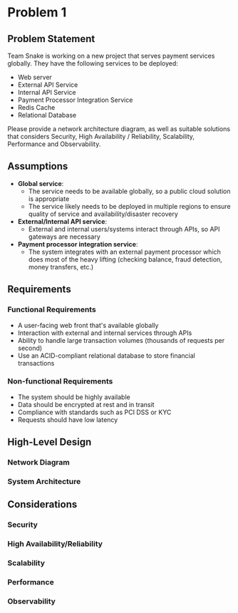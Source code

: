 # Problem 1

## Problem Statement

Team Snake is working on a new project that serves payment services globally. They have the
following services to be deployed:

- Web server
- External API Service
- Internal API Service
- Payment Processor Integration Service
- Redis Cache
- Relational Database

Please provide a network architecture diagram, as well as suitable solutions that considers
Security, High Availability / Reliability, Scalability, Performance and Observability.

## Assumptions

- **Global service**:
  - The service needs to be available globally, so a public cloud solution is appropriate
  - The service likely needs to be deployed in multiple regions to ensure quality of service and availability/disaster recovery
- **External/Internal API service**:
  - External and internal users/systems interact through APIs, so API gateways are necessary
- **Payment processor integration service**:
  - The system integrates with an external payment processor which does most of the heavy lifting (checking balance, fraud detection, money transfers, etc.)

## Requirements

### Functional Requirements

- A user-facing web front that's available globally
- Interaction with external and internal services through APIs
- Ability to handle large transaction volumes (thousands of requests per second)
- Use an ACID-compliant relational database to store financial transactions

### Non-functional Requirements

- The system should be highly available
- Data should be encrypted at rest and in transit
- Compliance with standards such as PCI DSS or KYC
- Requests should have low latency

## High-Level Design

### Network Diagram

### System Architecture

## Considerations

### Security

### High Availability/Reliability

### Scalability

### Performance

### Observability
